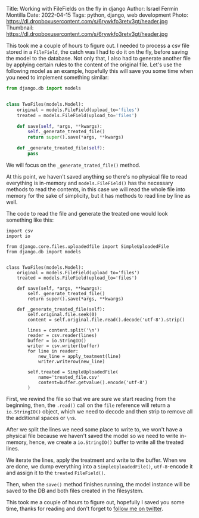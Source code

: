 Title: Working with FileFields on the fly in django
Author: Israel Fermín Montilla
Date: 2022-04-15
Tags: python, django, web development
Photo: https://dl.dropboxusercontent.com/s/6rywkfo3retv3gt/header.jpg
Thumbnail: https://dl.dropboxusercontent.com/s/6rywkfo3retv3gt/header.jpg


This took me a couple of hours to figure out. I needed to process a csv file
stored in a `FileField`, the catch was I had to do it on the fly, before saving
the model to the database. Not only that, I also had to generate another file
by applying certain rules to the content of the original file. Let's use the
following model as an example, hopefully this will save you some time when you
need to implement something similar:

```python
from django.db import models


class TwoFiles(models.Model):
    original = models.FileField(upload_to='files')
    treated = models.FileField(upload_to='files')

    def save(self, *args, **kwargs):
        self._generate_treated_file()
        return super().save(*args, **kwargs)

    def _generate_treated_file(self):
        pass
```

We will focus on the `_generate_trated_file()` method.

At this point, we haven't saved anything so there's no physical file to read
everything is in-memory and `models.FileField()` has the necessary methods to
read the contents, in this case we will read the whole file into memory for the
sake of simplicity, but it has methods to read line by line as well.

The code to read the file and generate the treated one would look something like this:

```
import csv
import io

from django.core.files.uploadedfile import SimpleUploadedFile
from django.db import models


class TwoFiles(models.Model):
    original = models.FileField(upload_to='files')
    treated = models.FileField(upload_to='files')

    def save(self, *args, **kwargs):
        self._generate_treated_file()
        return super().save(*args, **kwargs)

    def _generate_treated_file(self):
        self.original.file.seek(0)
        content = self.original.file.read().decode('utf-8').strip()

        lines = content.split('\n')
        reader = csv.reader(lines)
        buffer = io.StringIO()
        writer = csv.writer(buffer)
        for line in reader:
            new_line = apply_teatment(line)
            writer.writerow(new_line)

        self.treated = SimpleUploadedFile(
            name='treated_file.csv'
            content=buffer.getvalue().encode('utf-8')
        )
```

First, we rewind the file so that we are sure we start reading from the beginning,
then, the `.read()` call on the `file` reference will return a `io.StringIO()`
object, which we need to decode and then strip to remove all the additional spaces
or `\n`s.  

After we split the lines we need some place to write to, we won't have a physical
file because we haven't saved the model so we need to write in-memory, hence, we
create a `io.StringIO()` buffer to write all the treated lines.

We iterate the lines, apply the treatment and write to the buffer. When we are done,
we dump everything into a `SimpleUploadedFile()`, `utf-8`-encode it and assign it
to the `treated` `FileField()`.

Then, when the `save()` method finishes running, the model instance will be
saved to the DB and both files created in the filesystem.

This took me a couple of hours to figure out, hopefully I saved you some time,
thanks for reading and don't forget to [follow me on twitter](https://twitter.com/iferminm).
